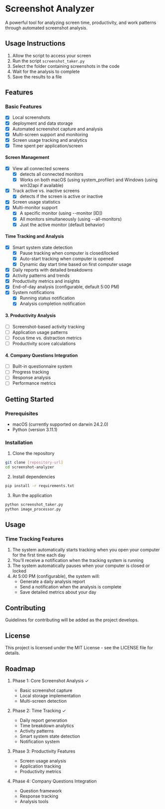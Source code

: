 # Screenshot Analyzer

A powerful tool for analyzing screen time, productivity, and work patterns through automated screenshot analysis.

## Usage Instructions

1. Allow the script to access your screen
2. Run the script ```screenshot_taker.py```
3. Select the folder containing screenshots in the code
4. Wait for the analysis to complete
5. Save the results to a file

## Features

### Basic Features
- [x] Local screenshots 
- [x] deployment and data storage
- [x] Automated screenshot capture and analysis
- [x] Multi-screen support and monitoring
- [x] Screen usage tracking and analytics
- [x] Time spent per application/screen

#### Screen Management
- [x] View all connected screens
   - [x] detects all connected monitors
   - [x] Works on both macOS (using system_profiler) and Windows (using win32api if available)
- [x] Track active vs. inactive screens
   - [x] detects if the screen is active or inactive
- [x] Screen usage statistics
- [x] Multi-monitor support
   - [x] A specific monitor (using --monitor [ID])
   - [x] All monitors simultaneously (using --all-monitors)
   - [x] Just the active monitor (default behavior)

#### Time Tracking and Analysis
- [x] Smart system state detection
   - [x] Pause tracking when computer is closed/locked
   - [x] Auto-start tracking when computer is opened
   - [x] Dynamic day start time based on first computer usage
- [x] Daily reports with detailed breakdowns
- [x] Activity patterns and trends
- [x] Productivity metrics and insights
- [x] End-of-day analysis (configurable, default 5:00 PM)
- [x] System notifications
   - [x] Running status notification
   - [x] Analysis completion notification

#### 3. Productivity Analysis
- [ ] Screenshot-based activity tracking
- [ ] Application usage patterns
- [ ] Focus time vs. distraction metrics
- [ ] Productivity score calculations

#### 4. Company Questions Integration
- [ ] Built-in questionnaire system
- [ ] Progress tracking
- [ ] Response analysis
- [ ] Performance metrics

## Getting Started

### Prerequisites
- macOS (currently supported on darwin 24.2.0)
- Python (version 3.11.1)

### Installation
1. Clone the repository
```bash
git clone [repository-url]
cd screenshot-analyzer
```

2. Install dependencies
```bash
pip install -r requirements.txt
```

3. Run the application
```bash
python screenshot_taker.py
python image_processor.py
```

## Usage

### Time Tracking Features
1. The system automatically starts tracking when you open your computer for the first time each day
2. You'll receive a notification when the tracking system is running
3. The system automatically pauses when your computer is closed or locked
4. At 5:00 PM (configurable), the system will:
   - Generate a daily analysis report
   - Send a notification when the analysis is complete
   - Save detailed metrics about your day

## Contributing

Guidelines for contributing will be added as the project develops.

## License

This project is licensed under the MIT License - see the LICENSE file for details.

## Roadmap

1. Phase 1: Core Screenshot Analysis ✓
   - Basic screenshot capture
   - Local storage implementation
   - Multi-screen detection

2. Phase 2: Time Tracking ✓
   - Daily report generation
   - Time breakdown analytics
   - Activity patterns
   - Smart system state detection
   - Notification system

3. Phase 3: Productivity Features
   - Screen usage analysis
   - Application tracking
   - Productivity metrics

4. Phase 4: Company Questions Integration
   - Question framework
   - Response tracking
   - Analysis tools
